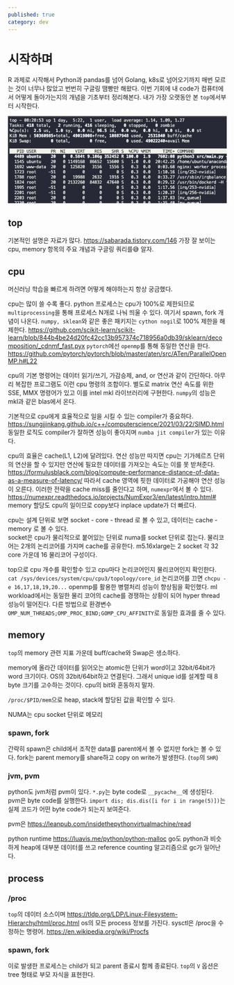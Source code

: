 ```yaml
---
published: true
category: dev
---
```


# 시작하며

R 과제로 시작해서 Python과 pandas를 넘어 Golang, k8s로 넘어오기까지 매번 모르는 것이 너무나 많았고 번번히 구글링 땜빵만 해왔다.
이번 기회에 내 code가 컴퓨터에서 어떻게 돌아가는지의 개념을 기초부터 정리해본다.
내가 가장 오랫동안 본 `top`에서부터 시작한다.

![img.png](../attachments/cs-top.png)

## top

기본적인 설명은 자료가 많다. <https://sabarada.tistory.com/146>
가장 잘 보이는 cpu, memory 항목의 주요 개념과 구글링 쿼리를😅 알자.

## cpu

머신러닝 학습을 빠르게 하려면 어떻게 해야하는지 항상 궁금했다.

cpu는 많이 쓸 수록 좋다. 
python 프로세스는 cpu가 100%로 제한되므로 `multiprocessing`을 통해 프로세스 N개로 나눠
띄울 수 있다. 여기서 spawn, fork 개념이 나온다.
`numpy, sklean`와 같은 좋은 패키지는 `cython nogil`로 100% 제한을 해제한다. <https://github.com/scikit-learn/scikit-learn/blob/844b4be24d20fc42cc13b957374c718956a0db39/sklearn/decomposition/_cdnmf_fast.pyx>
`pytorch`에선 `openmp`를 통해 동일한 연산을 한다. <https://github.com/pytorch/pytorch/blob/master/aten/src/ATen/ParallelOpenMP.h#L22>  

cpu의 기본 명령어는 데이터 읽기/쓰기, 가감승제, and, or 연산과 같이 간단하다. 아무리 복잡한 프로그램도 이런 cpu 명령의 조합이다.
별도로 matrix 연산 속도를 위한 SSE, MMX 명령어가 있고 이를 intel mkl 라이브러리에 구현한다. 
`numpy`의 성능은 mkl과 같은 blas에서 온다. 

기본적으로 cpu에게 효율적으로 일을 시킬 수 있는 compiler가 중요하다. <https://sungjjinkang.github.io/c++/computerscience/2021/03/22/SIMD.html> 
동일한 로직도 compiler가 잘하면 성능이 좋아지며 `numba jit compiler`가 있는 이유다.

cpu의 효율은 cache(L1, L2)에 달려있다. 연산 성능만 따지면 cpu는 기가헤르츠 단위의 연산을 할 수 있지만 
연산에 필요한 데이터를 가져오는 속도는 이를 못 받쳐준다. <https://formulusblack.com/blog/compute-performance-distance-of-data-as-a-measure-of-latency/>
따라서 cache 영역에 핏한 데이터로 가공해야 연산 성능이 오른다. 
이러한 전략을 cache miss를 줄인다고 하며, `numexpr`에서 볼 수 있다. <https://numexpr.readthedocs.io/projects/NumExpr3/en/latest/intro.html#>
memory 할당도 cpu의 일이므로 copy보다 inplace update가 더 빠르다.

cpu는 설계 단위로 보면 socket - core - thread 로 볼 수 있고, 데이터는 cache - memory 로 볼 수 있다.   
socket은 cpu가 물리적으로 붙어있는 단위로 numa를 socket 단위로 잡는다.
물리코어는 2개의 논리코어를 가지며 cache를 공유한다. 
m5.16xlarge는 2 socket 각 32 core 가운데 16 물리코어 구성이다.

top으로 cpu 개수를 확인할수 있고 cpu마다 논리코어인지 물리코어인지 확인한다. `cat /sys/devices/system/cpu/cpu3/topology/core_id`
논리코어를 끄면 `chcpu -e 16,17,18,19,20...` openmp를 활용한 병렬처리 성능이 향상됨을 확인했다.
ml workload에서는 동일한 물리 코어의 cache를 경쟁하는 상황이 되어 hyper thread 성능이 떨어진다.
다른 방법으로 환경변수 `OMP_NUM_THREADS;OMP_PROC_BIND;GOMP_CPU_AFFINITY`로 동일한 효과를 줄 수 있다. 

## memory

`top`의 memory 관련 지표 가운데 buff/cache와 Swap은 생소하다. 

memory에 올라간 데이터를 읽어오는 atomic한 단위가 word이고 32bit/64bit가 word 크기이다. OS의 32bit/64bit하고 연결된다. 
그래서 unique id를 설계할 때 8 byte 크기를 고수하는 것이다. cpu의 bit와 혼동하지 말자.

`/proc/$PID/mem`으로 heap, stack에 할당된 값을 확인할 수 있다.

NUMA는 cpu socket 단위로 메모리

### spawn, fork

간략히 spawn은 child에서 조작한 data를 parent에서 볼 수 없지만 fork는 볼 수 있다. fork는 parent memory를 share하고 copy on write가 발생한다.
(`top`의 `SHR`)

### jvm, pvm

python도 jvm처럼 pvm이 있다. `*.py`는 byte code로 `__pycache__`에 생성된다. 
pvm은 byte code를 실행한다. `import dis; dis.dis([i for i in range(5)])`는 실제 코드가 어떤 byte code가 되는지 보여준다.

pvm은 <https://leanpub.com/insidethepythonvirtualmachine/read>

python runtime <https://luavis.me/python/python-malloc>
go도 python과 비슷하게 heap에 대부분 데이터를 쓰고 reference counting 알고리즘으로 gc가 일어난다. 

## process

### /proc

`top`의 데이터 소스이며 <https://tldp.org/LDP/Linux-Filesystem-Hierarchy/html/proc.html> os의 모든 process 정보를 가진다. 
sysctl은 /proc을 수정하는 명령어. <https://en.wikipedia.org/wiki/Procfs>

### spawn, fork

이로 발생한 프로세스는 child가 되고 parent 종료시 함께 종료된다. `top`의 `V` 옵션은 tree 형태로 부모 자식을 표현한다.